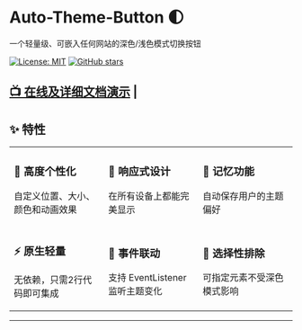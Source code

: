 # Auto-Theme-Button 🌓

一个轻量级、可嵌入任何网站的深色/浅色模式切换按钮

[![License: MIT](https://img.shields.io/badge/License-MIT-blue.svg)](LICENSE)
[![GitHub stars](https://img.shields.io/github/stars/CQHcharlie/Auto-Theme-button.svg)](https://github.com/CQHcharlie/Auto-Theme-button/stargazers)

[📺 在线及详细文档演示](https://cqhcharlie.github.io/Auto-Theme-button/button_mode/demo) | 
---

## ✨ 特性

<table>
<tr>
<td width="33%">

### 🎨 高度个性化
自定义位置、大小、颜色和动画效果

</td>
<td width="33%">

### 📱 响应式设计
在所有设备上都能完美显示

</td>
<td width="33%">

### 💾 记忆功能
自动保存用户的主题偏好

</td>
</tr>
<tr>
<td width="33%">

### ⚡ 原生轻量
无依赖，只需2行代码即可集成

</td>
<td width="33%">

### 🔧 事件联动
支持 EventListener 监听主题变化

</td>
<td width="33%">

### 🎯 选择性排除
可指定元素不受深色模式影响

</td>
</tr>
</table>

---


